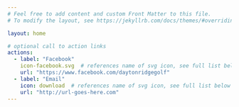 ```yaml
---
# Feel free to add content and custom Front Matter to this file.
# To modify the layout, see https://jekyllrb.com/docs/themes/#overriding-theme-defaults

layout: home

# optional call to action links
actions:
  - label: "Facebook"
	icon-facebook.svg  # references name of svg icon, see full list below
    url: "https://www.facebook.com/daytonridgegolf"
  - label: "Email"
    icon: download  # references name of svg icon, see full list below
    url: "http://url-goes-here.com"
---
```

